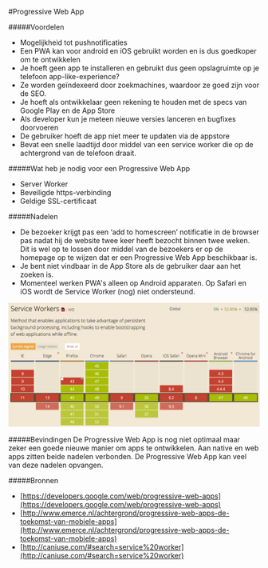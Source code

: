 #Progressive Web App


#####Voordelen
* Mogelijkheid tot pushnotificaties
* Een PWA kan voor android en iOS gebruikt worden en is dus goedkoper om te ontwikkelen
* Je hoeft geen app te installeren en gebruikt dus geen opslagruimte op je telefoon
app-like-experience?
* Ze worden geïndexeerd door zoekmachines, waardoor ze goed zijn voor de SEO.
* Je hoeft als ontwikkelaar geen rekening te houden met de specs van Google Play en de App Store
* Als developer kun je meteen nieuwe versies lanceren en bugfixes doorvoeren
* De gebruiker hoeft de app niet meer te updaten via de appstore
* Bevat een snelle laadtijd door middel van een service worker die op de achtergrond van de telefoon draait.

#####Wat heb je nodig voor een Progressive Web App
* Server Worker
* Beveiligde https-verbinding
* Geldige SSL-certificaat

#####Nadelen
* De bezoeker krijgt pas een ‘add to homescreen’ notificatie in de browser pas nadat hij de website twee keer heeft bezocht binnen twee weken. Dit is wel op te lossen door middel van de bezoekers er op de homepage op te wijzen dat er een Progressive Web App beschikbaar is.
* Je bent niet vindbaar in de App Store als de gebruiker daar aan het zoeken is.
* Momenteel werken PWA's alleen op Android apparaten. Op Safari en iOS wordt de Service Worker (nog) niet ondersteund. 


![Service Worker](serviceWorker.png)

#####Bevindingen
De Progressive Web App is nog niet optimaal maar zeker een goede nieuwe manier om apps te ontwikkelen. Aan native en web apps zitten beide nadelen verbonden. De Progressive Web App kan veel van deze nadelen opvangen.


#####Bronnen
* [https://developers.google.com/web/progressive-web-apps](https://developers.google.com/web/progressive-web-apps)
* [http://www.emerce.nl/achtergrond/progressive-web-apps-de-toekomst-van-mobiele-apps](http://www.emerce.nl/achtergrond/progressive-web-apps-de-toekomst-van-mobiele-apps)
* [http://caniuse.com/#search=service%20worker](http://caniuse.com/#search=service%20worker)